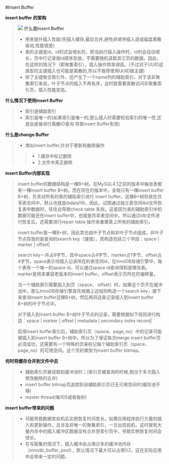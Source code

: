 #Insert Buffer 

**insert buffer 的架构**
>![](图片.png)
**什么是insert Buffer**
>* 用来提升插入性能(先插入缓存,最后合并,避免非顺序插入造成磁盘离散查询,性能很差)
>* 表的主键是id，id列式自增长的，即当执行插入操作时，id列会自动增长，页中行记录按id顺序存放，不需要随机读取其它页的数据。因此，在这样的情况下（即聚集索引），插入操作效率很高。(不过对于UUID这类型的主键插入也可能是离散的,所以不推荐使用UUID做主键)
>* 除了主键聚合索引外，还产生了一个name列的辅助索引，对于该非聚集索引来说，叶子节点的插入不再有序，这时就需要离散访问非聚集索引页，插入性能变低。


**什么情况下使用insert Buffer**
>
>* 索引是辅助索引
>* 索引是唯一的(如果索引是唯一的,那么插入时需要检验索引的唯一性,还是会直接进行离散IO查询.导致insert Buffer失效)

**什么是change Buffer**
>
>* 类似insert buffer,针对于更新和删除操作
>
>> * 1.缓存中标记删除
>> * 2.文件中真正删除

**insert Buffer内部实现**
>insert buffer的数据结构是一棵B+树。在MySQL4.1之前的版本中每张表都有一棵insert buffer B+树。而在现在的版本中，全局只有一棵insert buffer B+树，负责对所有的表的辅助索引进行 insert buffer。这棵B+树存放在共享表空间中，默认也就是ibdata1中。因此，试图通过独立表空间ibd文件恢复表中数据时，往往会导致check table 失败。这是因为表的辅助索引中的数据可能还在insert buffer中，也就是共享表空间中。所以通过idb文件进行恢复后，还需要进行repair table 操作来重建表上所有的辅助索引。

>insert buffer是一棵B+树，因此其也由叶子节点和非叶子节点组成。非叶子节点存放的是查询的search key（键值）。其构造包括三个字段：space | marker | offset|

>search key一共占9字节，其中space占4字节，marker占1字节、offset占4字节。space表示待插入记录所在的表空间id，在InnoDB存储引擎中，每个表有一个唯一的space id，可以通过space id查询得知是哪张表。marker是用来兼容老版本的insert buffer。offset表示页所在的偏移量。

>当一个辅助索引需要插入到页（space， offset）时，如果这个页不在缓冲池中，那么InnoDB存储引擎首先根据上述规则构造一个search key，接下来查询insert buffer这棵B+树，然后再将这条记录插入到insert buffer B+树的叶子节点中。

>对于插入到insert buffer B+树叶子节点的记录，需要根据如下规则进行构造：space | marker | offset | metadata | secondary index record|

>启用insert buffer索引后，辅助索引页（space、page_no）中的记录可能被插入到insert buffer B+树中，所以为了保证每次merge insert buffer页必须成功，还需要有一个特殊的页来标记每个辅助索引页（space、page_no）的可用空间。这个页的类型为insert buffer bitmap。

**何时将缓存合并到文件中去**
>* 辅助索引页被读取到缓冲池时；(索引页被查询的时候,相当于多次插入修改删除的合并)
>* insert buffer bitmap页追踪到该辅助索引页已无可用空间时(缓存池不够)
>* master thread(每10S或者每秒)

**insert buffer带来的问题**
>* 可能导致数据库宕机后实例恢复时间变长。如果应用程序执行大量的插入和更新操作，且涉及非唯一的聚集索引，一旦出现宕机，这时就有大量内存中的插入缓冲区数据没有合并至索引页中，导致实例恢复时间会很长。
>* 在写密集的情况下，插入缓冲会占用过多的缓冲池内存（innodb_buffer_pool），默认情况下最大可以占用1/2，这在实际应用中会带来一定的问题。





